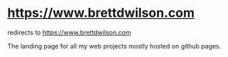 # https://www.brettdwilson.com

redirects to https://www.brettdwilson.com

The landing page for all my web projects mostly hosted on github pages.
